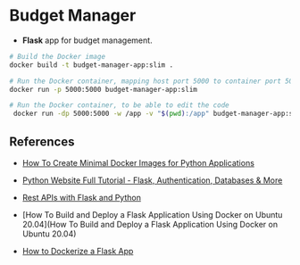 # Budget Manager

- **Flask** app for budget management.

```bash
# Build the Docker image
docker build -t budget-manager-app:slim .

# Run the Docker container, mapping host port 5000 to container port 5000
docker run -p 5000:5000 budget-manager-app:slim

# Run the Docker container, to be able to edit the code
 docker run -dp 5000:5000 -w /app -v "$(pwd):/app" budget-manager-app:slim
```

## References

- [How To Create Minimal Docker Images for Python Applications](https://www.kdnuggets.com/how-to-create-minimal-docker-images-for-python-applications)
- [Python Website Full Tutorial - Flask, Authentication, Databases & More](https://youtu.be/dam0GPOAvVI)

- [Rest APIs with Flask and Python](https://rest-apis-flask.teclado.com/docs/flask_smorest/reload_api_docker_container/)

- [How To Build and Deploy a Flask Application Using Docker on Ubuntu 20.04](How To Build and Deploy a Flask Application Using Docker on Ubuntu 20.04)

- [How to Dockerize a Flask App](https://www.freecodecamp.org/news/how-to-dockerize-a-flask-app/)
